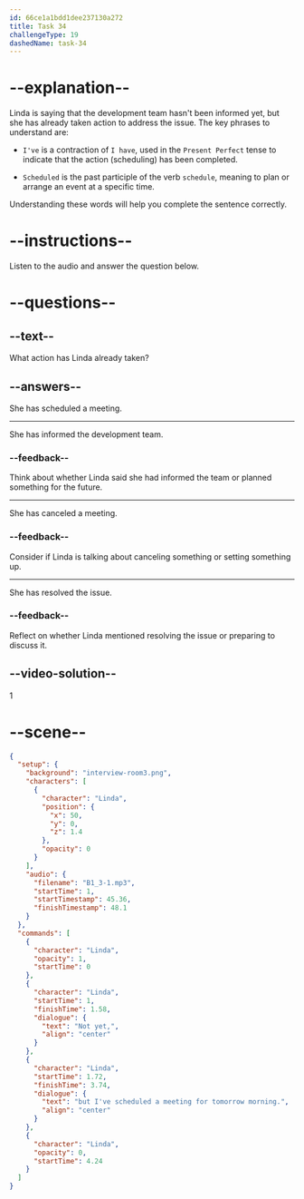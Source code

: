 ```yaml
---
id: 66ce1a1bdd1dee237130a272
title: Task 34
challengeType: 19
dashedName: task-34
---
```

<!-- (Audio) Linda: Not yet. But I've scheduled a meeting for tomorrow morning. -->

# --explanation--

Linda is saying that the development team hasn't been informed yet, but she has already taken action to address the issue. The key phrases to understand are:

- `I've` is a contraction of `I have`, used in the `Present Perfect` tense to indicate that the action (scheduling) has been completed.

- `Scheduled` is the past participle of the verb `schedule`, meaning to plan or arrange an event at a specific time.

Understanding these words will help you complete the sentence correctly.

# --instructions--

Listen to the audio and answer the question below.

# --questions--

## --text--

What action has Linda already taken?

## --answers--

She has scheduled a meeting.

---

She has informed the development team.

### --feedback--

Think about whether Linda said she had informed the team or planned something for the future.

---

She has canceled a meeting.

### --feedback--

Consider if Linda is talking about canceling something or setting something up.

---

She has resolved the issue.

### --feedback--

Reflect on whether Linda mentioned resolving the issue or preparing to discuss it.
  
## --video-solution--

1

# --scene--

```json
{
  "setup": {
    "background": "interview-room3.png",
    "characters": [
      {
        "character": "Linda",
        "position": {
          "x": 50,
          "y": 0,
          "z": 1.4
        },
        "opacity": 0
      }
    ],
    "audio": {
      "filename": "B1_3-1.mp3",
      "startTime": 1,
      "startTimestamp": 45.36,
      "finishTimestamp": 48.1
    }
  },
  "commands": [
    {
      "character": "Linda",
      "opacity": 1,
      "startTime": 0
    },
    {
      "character": "Linda",
      "startTime": 1,
      "finishTime": 1.58,
      "dialogue": {
        "text": "Not yet,",
        "align": "center"
      }
    },
    {
      "character": "Linda",
      "startTime": 1.72,
      "finishTime": 3.74,
      "dialogue": {
        "text": "but I've scheduled a meeting for tomorrow morning.",
        "align": "center"
      }
    },
    {
      "character": "Linda",
      "opacity": 0,
      "startTime": 4.24
    }
  ]
}
```
